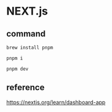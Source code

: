 # NEXT.js

## command

```
brew install pnpm
```

```
pnpm i
```

```
pnpm dev
```


## reference
https://nextjs.org/learn/dashboard-app
